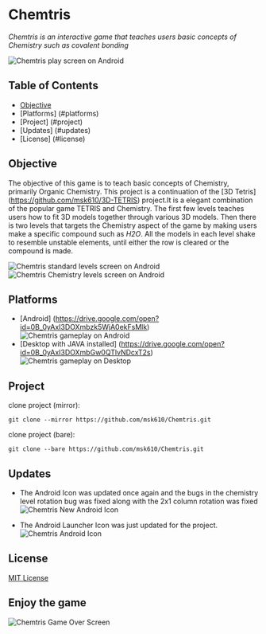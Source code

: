 # Chemtris

*Chemtris is an interactive game that teaches users basic concepts of Chemistry such as covalent bonding*

![Chemtris play screen on Android](http://imgur.com/Iz9lqa8.png)

## Table of Contents
* [Objective](#objective)
* [Platforms] (#platforms)
* [Project] (#project)
* [Updates] (#updates)
* [License] (#license)

## Objective

The objective of this game is to teach basic concepts of Chemistry, primarily Organic Chemistry. This project is a continuation of the [3D Tetris] (https://github.com/msk610/3D-TETRIS) project.It is a elegant combination of the popular game TETRIS and Chemistry. The first few levels teaches users how to fit 3D models together through various 3D models. Then there is two levels that targets the Chemistry aspect of the game by making users make a specific compound such as *H2O*. All the models in each level shake to resemble unstable elements, until either the row is cleared or the compound is made.

![Chemtris standard levels screen on Android](http://imgur.com/mjWMNV1.png) ![Chemtris Chemistry levels screen on Android](http://imgur.com/AUW6xW0.png)

## Platforms

* [Android] (https://drive.google.com/open?id=0B_0yAxI3DOXmbzk5WjA0ekFsMlk)
![Chemtris gameplay on Android](http://imgur.com/wCyRPm5.png "Gameplay on Android")
* [Desktop with JAVA installed] (https://drive.google.com/open?id=0B_0yAxI3DOXmbGw0QTlvNDcxT2s)
![Chemtris gameplay on Desktop](http://imgur.com/C4nBQCE.png "Gameplay on Desktop")


## Project

clone project (mirror):
```
git clone --mirror https://github.com/msk610/Chemtris.git
```
clone project (bare):
```
git clone --bare https://github.com/msk610/Chemtris.git
```

## Updates

* The Android Icon was updated once again and the bugs in the chemistry level rotation bug was fixed along with the 2x1 column rotation was fixed <br/>
![Chemtris New Android Icon](http://i.imgur.com/jb6lLet.png "Chemtris New Android Icon")


* The Android Launcher Icon was just updated for the project. <br/>
![Chemtris Android Icon](http://i.imgur.com/aVWB2UD.png "Chemtris Android Icon")

## License
[MIT License](https://github.com/msk610/Chemtris/blob/master/License.txt)

## Enjoy the game
![Chemtris Game Over Screen](http://imgur.com/L0SmOmF.png "Chemtris Game Over Screen")


